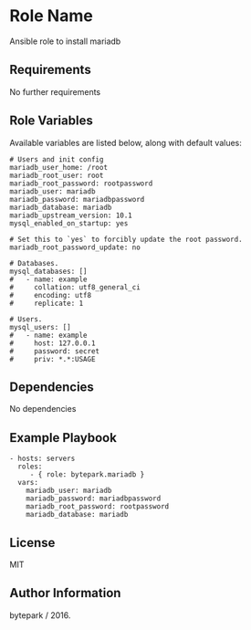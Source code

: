 Role Name
=========

Ansible role to install mariadb

Requirements
------------

No further requirements

Role Variables
--------------

Available variables are listed below, along with default values:

	# Users and init config
	mariadb_user_home: /root
	mariadb_root_user: root
	mariadb_root_password: rootpassword
	mariadb_user: mariadb
	mariadb_password: mariadbpassword
	mariadb_database: mariadb
	mariadb_upstream_version: 10.1
	mysql_enabled_on_startup: yes

	# Set this to `yes` to forcibly update the root password.
	mariadb_root_password_update: no

	# Databases.
	mysql_databases: []
	#   - name: example
	#     collation: utf8_general_ci
	#     encoding: utf8
	#     replicate: 1

	# Users.
	mysql_users: []
	#   - name: example
	#     host: 127.0.0.1
	#     password: secret
	#     priv: *.*:USAGE


Dependencies
------------

No dependencies

Example Playbook
----------------

    - hosts: servers
      roles:
         - { role: bytepark.mariadb }
      vars:
      	mariadb_user: mariadb
	  	mariadb_password: mariadbpassword
		mariadb_root_password: rootpassword
		mariadb_database: mariadb

License
-------

MIT

Author Information
------------------

bytepark / 2016.
